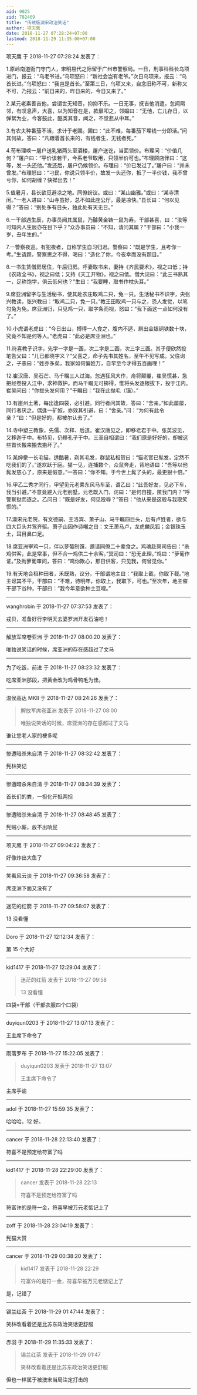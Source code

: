 ```yaml
---
aid: 9025
zid: 782469
title: "传统版澳宋政治笑话"
author: 项天鹰
date: 2018-11-27 07:28:24+07:00
lastmod: 2018-11-29 11:35:00+07:00
---
```


项天鹰 于 2018-11-27 07:28:24 发表了：

1.原岭南道衙门守门人，宋明易代之际留于广州市警察局。一日，刑事科科长乌项进门，报云：“乌老爷进。”乌项怒曰：“新社会岂有老爷。”次日乌项来，报云：“乌首长进。”乌项怒曰：“我岂是首长。”至第三日，乌项又来，自念旧称不可，新称又不可，乃报云：“前日来的，昨日来的，今日又来了。”

2.某元老素善吉他，尝谓世无知音，抑抑不乐。一日无事，抚吉他消遣，忽闻隔邻，有叹息声，大喜，以为知音在是，款扉叩之，邻媪曰：“无他，亡儿存日，以弹絮为业，今客鼓此，酷类其音，闻之，不觉悲从中耳。”

3.有农夫种番茄不活，求计于老圃。圃曰：“此不难，每番茄下埋钱一分即活。”问其何故，答曰：“凡跟着首长来的，有钱者生，无钱者死。”

4.苟布理唤一屠户送乳猪两头至酒楼，屠户送讫，当面领价。布理问：“价值几何？”屠户曰：“平价该若干，今系老爷取用，只领半价可也。”布理顾店伴曰：“这等，发一头还他。”发还后，屠户仍候领价。布理曰：“价已发过了。”屠户曰：“并未曾发。”布理怒曰：“刁民，你说只领半价，故发一头还你，抵了一半价钱，我不曾亏你，如何胡缠？快撵出去！”

5.值暑月，县长欲觅避凉之地。同僚纷议。或曰：“某山幽雅。”或曰：“某寺清闲。”一老人进曰：“山寺虽好，总不如此座公厅，最是凉快。”县长曰：“何以见得？”答曰：“别处多有日头，独此处有天无日。”

6.一干部遇生辰，办事员闻其属鼠，乃醵黄金铸一鼠为寿。干部甚喜，曰：“汝等可知内人生辰亦在目下乎？”众办事员曰：“不知，请问其属？”干部曰：“小我一岁，丑年生的。”

7.一警察夜巡。有犯夜者，自称学生自习归迟。警察曰：“既是学生，且考你一考。”生请题，警察思之不得，喝曰：“造化了你，今夜幸而没有题目。”

8.一书生赁僧房居住，午后归房。呼妻取书来，妻持《齐民要术》，视之曰低；持《农政全书》，视之曰低；又持《天工开物》，视之曰低。僧大诧曰：“此三书熟其一，足称饱学，俱云低何也？”生曰：“我要睡，取书作枕头耳。”

9.席亚洲留字与生活秘书，使其赴农庄取鸡二只，兔一只。生活秘书不识字，央张兴教读，张兴教曰：“取鸡二只，免一只。”教王田取鸡一只与之，恐人发觉，以笔勾兔为免。席亚洲归，只见鸡一只，取字条而视，怒曰：“我下面这一点如何没有了。”

10.小虎谓老虎曰：“今日出山，搏得一人食之，腹内不适，屙出金银铜铁数十块，究竟不知是何等人。”老虎曰：“此必是席亚洲也。”

11.符喜教子识字，先学一字是一画，次二字是二画，次三字三画。其子便欣然投笔告父曰：“儿已都晓字义？”父喜之，命子先书其姓名，至午不见写成。父往询之，子恚曰：“姓亦多矣，我家如何偏姓万，自早至今才得五百画哩！”

12.崔汉唐、吴石芒、马千瞩三人过海。忽遇狂风大作，舟将颠覆，崔吴慌甚，急把经卷投入江中，求神救护。而马千瞩无可掷得，惟将头发逐根拔下，投于江内。崔吴问曰：“你拔头发何用？”千瞩曰：“我在此抛毛（锚）。”

13.有崖州土著，每出逢四袋，必引避。同行者问其故，答曰：“舍亲。”如此屡屡，同行者厌之。偶逢一矿奴，亦效其引避，曰：“舍亲。”问：“为何有此令亲？”曰：“但是好的，都被尔认去了。”

14.寺中塑三教像，先儒、次释、后道。崔汉唐见之，即移老君于中。张英波见，又移迦于中。布特见，仍移孔子于中。三圣自相谓曰：“我们原是好好的，却被这些首长搬来搬去搬坏了。”

15.某绅豢一长毛猫，适酷暑，剃其毛发，群鼠私相贺曰：“猫老官已髨发，定然不吃我们的了。”遂欢跃于庭。猫一见，连捕数个，众鼠奔走，背地语曰：“吾等以他髨发慈心了，原来是假意。”一答曰：“你不知。于今世上髨了头的，最更狠十倍。”

16.甲乙二秀才同行，甲望见元老乘东风马车至，谓乙曰：“此吾好友，见必下车，我当引避。”不意竟避入元老别墅。元老既入门，诧曰：“是何自撞，匿我门内？”呼警察挞而逐之。乙问曰：“既是好友，何见殴辱？”答曰：“他从来是这般与我取笑惯的。”

17.澳宋元老院，有文德嗣、王洛宾、萧子山、马千瞩四巨头，后有卢姓者，欲与四大巨头并驾齐驱。萧子山因作诗嘲之曰：文王萧马卢，龙虎麟凤狐；金银珠玉土，耳目鼻口足。

18.席亚洲宰鸡一只，伴以萝葡制馔，邀请同僚二十辈食之。鸡魂赴冥司告曰：“杀鸡供客，此是常事，但不合一鸡供二十余客。”冥司曰：“恐无此理。”鸡曰：“萝葡作证。”及拘萝葡审问，答曰：“鸡你欺心，那日供客，只见我，何曾见你。”

19.有天地会租种田者，禾既熟，议分。干部谓地主曰：“我取上截，你取下截。”地主讶其不平，干部曰：“不难，待明年，你取上，我取下，可也。”至次年，地主催干部下谷种，干部曰：“我今年意欲种土豆哩。”

---

wanghrobin 于 2018-11-27 07:37:53 发表了：

戎贝，准备好行李明天去婆罗洲开发石油吧！

---

解放军席卷亚洲 于 2018-11-27 08:00:20 发表了：

唯独说笑话的时候，席亚洲的存在感超过了文马

---

为了吃饭，前进 于 2018-11-27 08:23:32 发表了：

吃席亚洲那段，把黄金改为鸡骨鸭毛为佳。

---

温侯高达 MKII 于 2018-11-27 08:24:26 发表了：

> 解放军席卷亚洲 发表于 2018-11-27 08:00
>
> 唯独说笑话的时候，席亚洲的存在感超过了文马

谁让您老人家的梗多呢

---

惨遭暗杀朱自清 于 2018-11-27 08:32:42 发表了：

髡林笑记

---

惨遭暗杀朱自清 于 2018-11-27 08:34:39 发表了：

首长们的粪，一担化开抵两担

---

惨遭暗杀朱自清 于 2018-11-27 08:48:45 发表了：

髡贼小厮，放不出响屁

---

项天鹰 于 2018-11-27 09:04:22 发表了：

好像炸出大鱼了

---

笑看风云淡 于 2018-11-27 09:36:58 发表了：

席亚洲下面又没有了

---

迷茫的红箭 于 2018-11-27 09:58:07 发表了：

13 没看懂

---

Doro 于 2018-11-27 12:12:34 发表了：

第 15 个大好

---

kid1417 于 2018-11-27 12:29:04 发表了：

> 迷茫的红箭 发表于 2018-11-27 09:58
>
> 13 没看懂

四袋=干部（干部衣服四个口袋）

---

duyiqun0203 于 2018-11-27 13:07:13 发表了：

王主席下命令了

---

雨落罗布 于 2018-11-27 15:22:05 发表了：

> duyiqun0203 发表于 2018-11-27 13:07
>
> 王主席下命令了

主席手谕

---

adol 于 2018-11-27 15:59:35 发表了：

哈哈哈，12 好。

---

cancer 于 2018-11-28 22:13:40 发表了：

符喜不是预定给符富了吗

---

kid1417 于 2018-11-28 22:29:00 发表了：

> cancer 发表于 2018-11-28 22:13
>
> 符喜不是预定给符富了吗

符富许的是符一金，符喜早被万元老惦记上了

---

zoff 于 2018-11-28 23:04:19 发表了：

髡猫大赞

---

cancer 于 2018-11-29 00:38:20 发表了：

> kid1417 发表于 2018-11-28 22:29
>
> 符富许的是符一金，符喜早被万元老惦记上了

是，记错了

---

锡兰红茶 于 2018-11-29 01:47:44 发表了：

笑林改看着还是比苏东政治笑话更舒服

---

赤羽 于 2018-11-29 11:35:33 发表了：

> 锡兰红茶 发表于 2018-11-29 01:47
>
> 笑林改看着还是比苏东政治笑话更舒服

但也一样属于被澳宋当局注定打击的

---
